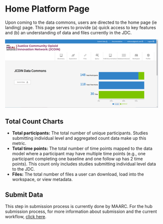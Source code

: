 # Home Platform Page

Upon coming to the data commons, users are directed to the home page (ie landing) page. This page serves to provide (a) quick access to key features and (b) an understanding of data and files currently in the JDC.

![Homepage](../assets/jdc-homepage.png)

## Total Count Charts

- **Total participants:** The total number of unique participants. Studies submitting individual level and aggregated count data make up this metric. 
- **Total time points:** The total number of time points mapped to the data model where a participant may have multiple time points (e.g., one participant completing one baseline and one follow up has 2 time points). This count only includes studies submitting individual level data to the JDC. 
- **Files:** The total number of files a user can download, load into the workspace, or view metadata.

## Submit Data

This step in submission process is currently done by MAARC. For the hub submission process, for more information about submission and the current workflow, [click here](submission.md).